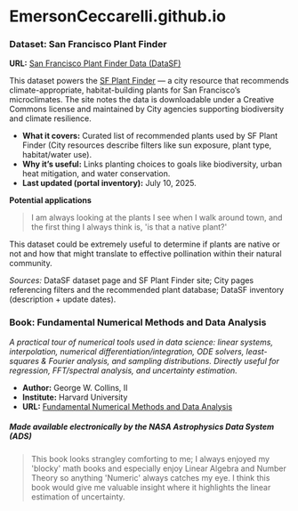 # EmersonCeccarelli.github.io

### Dataset: San Francisco Plant Finder

**URL:** [San Francisco Plant Finder Data (DataSF)](https://data.sfgov.org/Energy-and-Environment/San-Francisco-Plant-Finder-Data/vmnk-skih/about_data)

This dataset powers the [SF Plant Finder](https://sfplanninggis.org/plantsf/) — a city resource that recommends climate-appropriate, habitat-building plants for San Francisco’s microclimates. The site notes the data is downloadable under a Creative Commons license and maintained by City agencies supporting biodiversity and climate resilience.

- **What it covers:** Curated list of recommended plants used by SF Plant Finder (City resources describe filters like sun exposure, plant type, habitat/water use).  
- **Why it’s useful:** Links planting choices to goals like biodiversity, urban heat mitigation, and water conservation.  
- **Last updated (portal inventory):** July 10, 2025.

**Potential applications**
>I am always looking at the plants I see when I walk around town, and the first thing I always think is, 'is that a native plant?'
>

This dataset could be extremely useful to determine if plants are native or not and how that might translate to effective pollination within their natural community.


*Sources:* DataSF dataset page and SF Plant Finder site; City pages referencing filters and the recommended plant database; DataSF inventory (description + update dates).

### Book: **Fundamental Numerical Methods and Data Analysis**  

*A practical tour of numerical tools used in data science: linear systems, interpolation, numerical differentiation/integration, ODE solvers, least-squares & Fourier analysis, and sampling distributions. Directly useful for regression, FFT/spectral analysis, and uncertainty estimation.*

- **Author:** George W. Collins, II 
- **Institute:** Harvard University 
- **URL:** [Fundamental Numerical Methods and Data Analysis](https://ads.harvard.edu/books/1990fnmd.book/)

##### _Made available electronically by the NASA Astrophysics Data System (ADS)_

>This book looks strangley comforting to me; I always enjoyed my 'blocky' math books and especially enjoy Linear Algebra and Number Theory so anything 'Numeric' always catches my eye. I think this book would give me valuable insight where it highlights the linear estimation of uncertainty.
>
